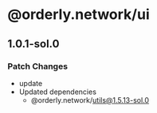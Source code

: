 # @orderly.network/ui

## 1.0.1-sol.0

### Patch Changes

- update
- Updated dependencies
  - @orderly.network/utils@1.5.13-sol.0
